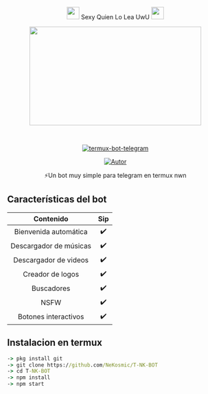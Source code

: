 <P align="center">
<img src="https://i.gifer.com/origin/84/84b7d7e62befb51f831bc0ed938c8742.gif" width="29px"> Sexy Quien Lo Lea UwU <img src="https://thumbs.gfycat.com/AdolescentAgileCoqui-size_restricted.gif" width="29px">
 <P align="center">
<img src="https://c.tenor.com/D2H0hPltOdYAAAAM/golden-boy-fake-keyboard-programing-coding-paper-book.gif" width="400" height="230"/>
</p>
<br>

<p align="center">
<a href="#"><img title="termux-bot-telegram" src="https://img.shields.io/badge/-TERMUX--BOT--TELEGRAM-green?colorA=%23ff0000&colorB=%23017e40&style=for-the-badge"></a>
</p>
<p align="center">
<a href="https://github.com/NeKosmic"><img title="Autor" src="https://img.shields.io/badge/Autor-Matt-orange?style=for-the-badge&logo=github"></a>
</p>
 
</details>
<P align="center">
⚡Un bot muy simple para telegram en termux nwn

</p>

## Características del bot 
|  Contenido  |                                           Sip |
| :---------------------------------------------: | :-----------: |
| Bienvenida automática|✔️|
| Descargador de músicas|✔️|
| Descargador de videos|✔️|
| Creador de logos|✔️|
| Buscadores|✔️|
| NSFW|✔️|
| Botones interactivos|✔️|

## Instalacion en termux

```cmd
-> pkg install git
-> git clone https://github.com/NeKosmic/T-NK-BOT
-> cd T-NK-BOT
-> npm install
-> npm start
```
